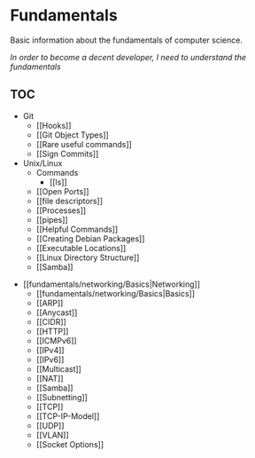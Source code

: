 # Fundamentals

Basic information about the fundamentals of computer science. 

*In order to become a decent developer, I need to understand the fundamentals*

## TOC
- Git
	* [[Hooks]]
	* [[Git Object Types]]
	* [[Rare useful commands]]
	* [[Sign Commits]]
- Unix/Linux
     * Commands
		  * [[ls]] 
	 * [[Open Ports]]
	 * [[file descriptors]]
	 * [[Processes]]
	 * [[pipes]]
	 * [[Helpful Commands]]
	 * [[Creating Debian Packages]]
	 * [[Executable Locations]]
	 * [[Linux Directory Structure]]
	 * [[Samba]]
* [[fundamentals/networking/Basics|Networking]]
	*  [[fundamentals/networking/Basics|Basics]]
	* [[ARP]]
	* [[Anycast]]
	* [[CIDR]]
	* [[HTTP]]
	* [[ICMPv6]]
	* [[IPv4]]
	* [[IPv6]]
	* [[Multicast]]
	* [[NAT]]
	* [[Samba]]
	* [[Subnetting]]
	* [[TCP]]
	* [[TCP-IP-Model]]
	* [[UDP]]
	* [[VLAN]]
	* [[Socket Options]]
